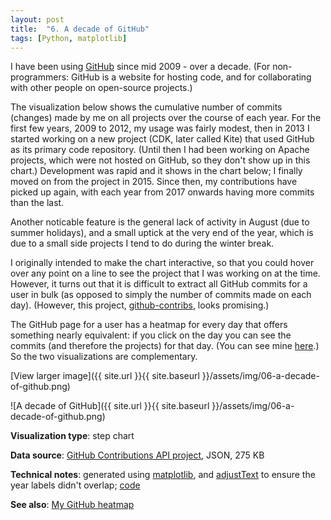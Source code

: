 ```yaml
---
layout: post
title:  "6. A decade of GitHub"
tags: [Python, matplotlib]
---
```


I have been using [GitHub](https://github.com/) since mid 2009 - over a decade. (For non-programmers: GitHub is a website for hosting code, and for collaborating with other people on open-source projects.)

The visualization below shows the cumulative number of commits (changes) made by me on all projects over the course of each year. For the first few years, 2009 to 2012, my usage was fairly modest, then in 2013 I started working on a new project (CDK, later called Kite) that used GitHub as its primary code repository. (Until then I had been working on Apache projects, which were not hosted on GitHub, so they don't show up in this chart.) Development was rapid and it shows in the chart below; I finally moved on from the project in 2015. Since then, my contributions have picked up again, with each year from 2017 onwards having more commits than the last. 

Another noticable feature is the general lack of activity in August (due to summer holidays), and a small uptick at the very end of the year, which is due to a small side projects I tend to do during the winter break.

I originally intended to make the chart interactive, so that you could hover over any point on a line to see the project that I was working on at the time. However, it turns out that it is difficult to extract all GitHub commits for a user in bulk (as opposed to simply the number of commits made on each day). (However, this project, [github-contribs](https://github.com/ghuser-io/github-contribs), looks promising.)

The GitHub page for a user has a heatmap for every day that offers something nearly equivalent: if you click on the day you can see the commits (and therefore the projects) for that day. (You can see mine [here](https://github.com/tomwhite).) So the two visualizations are complementary.

[View larger image]({{ site.url }}{{ site.baseurl }}/assets/img/06-a-decade-of-github.png)

![A decade of GitHub]({{ site.url }}{{ site.baseurl }}/assets/img/06-a-decade-of-github.png)

**Visualization type**: step chart

**Data source**: [GitHub Contributions API project](https://github.com/sallar/github-contributions-api), JSON, 275 KB

**Technical notes**: generated using [matplotlib](https://matplotlib.org/), and [adjustText](https://adjusttext.readthedocs.io/en/latest/) to ensure the year labels didn't overlap; [code](https://github.com/tomwhite/datavision-code/tree/master/06-a-decade-of-github)

**See also**: [My GitHub heatmap](https://github.com/tomwhite)
